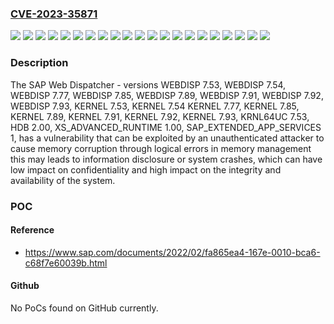 ### [CVE-2023-35871](https://cve.mitre.org/cgi-bin/cvename.cgi?name=CVE-2023-35871)
![](https://img.shields.io/static/v1?label=Product&message=SAP%20Web%20Dispatcher&color=blue)
![](https://img.shields.io/static/v1?label=Version&message=HDB%202.00%20&color=brightgreen)
![](https://img.shields.io/static/v1?label=Version&message=KERNEL%207.53%20&color=brightgreen)
![](https://img.shields.io/static/v1?label=Version&message=KERNEL%207.54%20KERNEL%207.77%20&color=brightgreen)
![](https://img.shields.io/static/v1?label=Version&message=KERNEL%207.85%20&color=brightgreen)
![](https://img.shields.io/static/v1?label=Version&message=KERNEL%207.89%20&color=brightgreen)
![](https://img.shields.io/static/v1?label=Version&message=KERNEL%207.91%20&color=brightgreen)
![](https://img.shields.io/static/v1?label=Version&message=KERNEL%207.92%20&color=brightgreen)
![](https://img.shields.io/static/v1?label=Version&message=KERNEL%207.93%20&color=brightgreen)
![](https://img.shields.io/static/v1?label=Version&message=KRNL64UC%207.53%20&color=brightgreen)
![](https://img.shields.io/static/v1?label=Version&message=SAP_EXTENDED_APP_SERVICES%201%20&color=brightgreen)
![](https://img.shields.io/static/v1?label=Version&message=WEBDISP%207.53%20&color=brightgreen)
![](https://img.shields.io/static/v1?label=Version&message=WEBDISP%207.54%20&color=brightgreen)
![](https://img.shields.io/static/v1?label=Version&message=WEBDISP%207.77%20&color=brightgreen)
![](https://img.shields.io/static/v1?label=Version&message=WEBDISP%207.85%20&color=brightgreen)
![](https://img.shields.io/static/v1?label=Version&message=WEBDISP%207.89%20&color=brightgreen)
![](https://img.shields.io/static/v1?label=Version&message=WEBDISP%207.91%20&color=brightgreen)
![](https://img.shields.io/static/v1?label=Version&message=WEBDISP%207.92%20&color=brightgreen)
![](https://img.shields.io/static/v1?label=Version&message=WEBDISP%207.93%20&color=brightgreen)
![](https://img.shields.io/static/v1?label=Version&message=XS_ADVANCED_RUNTIME%201.00%20&color=brightgreen)
![](https://img.shields.io/static/v1?label=Vulnerability&message=CWE-787%20Out-of-bounds%20Write&color=brightgreen)

### Description

The SAP Web Dispatcher - versions WEBDISP 7.53, WEBDISP 7.54, WEBDISP 7.77, WEBDISP 7.85, WEBDISP 7.89, WEBDISP 7.91, WEBDISP 7.92, WEBDISP 7.93, KERNEL 7.53, KERNEL 7.54 KERNEL 7.77, KERNEL 7.85, KERNEL 7.89, KERNEL 7.91, KERNEL 7.92, KERNEL 7.93, KRNL64UC 7.53, HDB 2.00, XS_ADVANCED_RUNTIME 1.00, SAP_EXTENDED_APP_SERVICES 1, has a vulnerability that can be exploited by an unauthenticated attacker to cause memory corruption through logical errors in memory management this may leads to information disclosure or system crashes, which can have low impact on confidentiality and high impact on the integrity and availability of the system.

### POC

#### Reference
- https://www.sap.com/documents/2022/02/fa865ea4-167e-0010-bca6-c68f7e60039b.html

#### Github
No PoCs found on GitHub currently.

